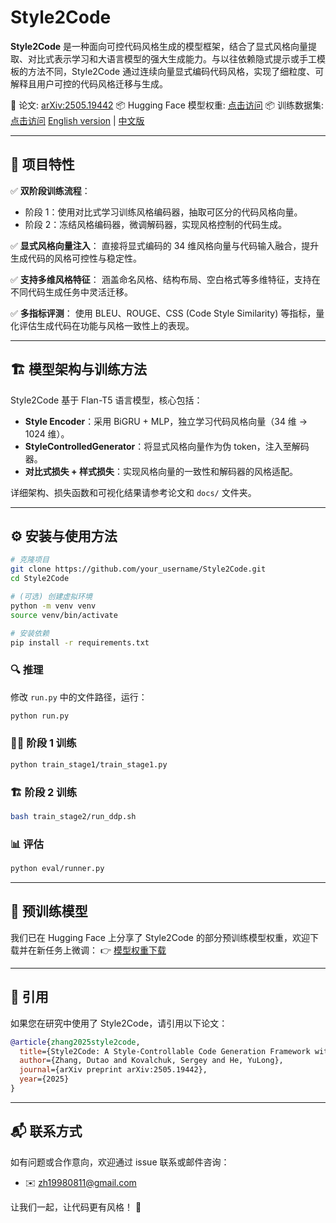 # Style2Code

**Style2Code** 是一种面向可控代码风格生成的模型框架，结合了显式风格向量提取、对比式表示学习和大语言模型的强大生成能力。与以往依赖隐式提示或手工模板的方法不同，Style2Code 通过连续向量显式编码代码风格，实现了细粒度、可解释且用户可控的代码风格迁移与生成。

📄 论文: [arXiv:2505.19442](https://arxiv.org/abs/2505.19442)
📦 Hugging Face 模型权重: [点击访问](https://huggingface.co/DUTAOZHANG/Styele2Code_model2/upload/main)
📦 训练数据集: [点击访问](https://huggingface.co/datasets/DUTAOZHANG/Style2Code_datasets)
[English version](README.md) | [中文版](README_zh.md)

---

## 🚀 项目特性

✅ **双阶段训练流程**：

* 阶段 1：使用对比式学习训练风格编码器，抽取可区分的代码风格向量。
* 阶段 2：冻结风格编码器，微调解码器，实现风格控制的代码生成。

✅ **显式风格向量注入**：
直接将显式编码的 34 维风格向量与代码输入融合，提升生成代码的风格可控性与稳定性。

✅ **支持多维风格特征**：
涵盖命名风格、结构布局、空白格式等多维特征，支持在不同代码生成任务中灵活迁移。

✅ **多指标评测**：
使用 BLEU、ROUGE、CSS (Code Style Similarity) 等指标，量化评估生成代码在功能与风格一致性上的表现。

---

## 🏗️ 模型架构与训练方法

Style2Code 基于 Flan-T5 语言模型，核心包括：

* **Style Encoder**：采用 BiGRU + MLP，独立学习代码风格向量（34 维 → 1024 维）。
* **StyleControlledGenerator**：将显式风格向量作为伪 token，注入至解码器。
* **对比式损失 + 样式损失**：实现风格向量的一致性和解码器的风格适配。

详细架构、损失函数和可视化结果请参考论文和 `docs/` 文件夹。

---

## ⚙️ 安装与使用方法

```bash
# 克隆项目
git clone https://github.com/your_username/Style2Code.git
cd Style2Code

# (可选) 创建虚拟环境
python -m venv venv
source venv/bin/activate

# 安装依赖
pip install -r requirements.txt
```

### 🔍 推理

修改 `run.py` 中的文件路径，运行：

```bash
python run.py
```

### 🏋️‍♂️ 阶段 1 训练

```bash
python train_stage1/train_stage1.py
```

### 🏗️ 阶段 2 训练

```bash
bash train_stage2/run_ddp.sh
```

### 📊 评估

```bash
python eval/runner.py
```

---

## 🔗 预训练模型

我们已在 Hugging Face 上分享了 Style2Code 的部分预训练模型权重，欢迎下载并在新任务上微调：
👉 [模型权重下载](https://huggingface.co/DUTAOZHANG/Styele2Code_model2/upload/main)

---

## 📄 引用

如果您在研究中使用了 Style2Code，请引用以下论文：

```bibtex
@article{zhang2025style2code,
  title={Style2Code: A Style-Controllable Code Generation Framework with Dual-Modal Contrastive Representation Learning},
  author={Zhang, Dutao and Kovalchuk, Sergey and He, YuLong},
  journal={arXiv preprint arXiv:2505.19442},
  year={2025}
}
```

---

## 📬 联系方式

如有问题或合作意向，欢迎通过 issue 联系或邮件咨询：

* ✉️ [zh19980811@gmail.com](mailto:zh19980811@gmail.com)

让我们一起，让代码更有风格！ 🎨

